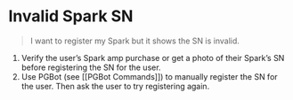 # Invalid Spark SN
> I want to register my Spark but it shows the SN is invalid.

1. Verify the user’s Spark amp purchase or get a photo of their Spark’s SN before registering the SN for the user.
2. Use PGBot (see [[PGBot Commands]]) to manually register the SN for the user. Then ask the user to try registering again.
